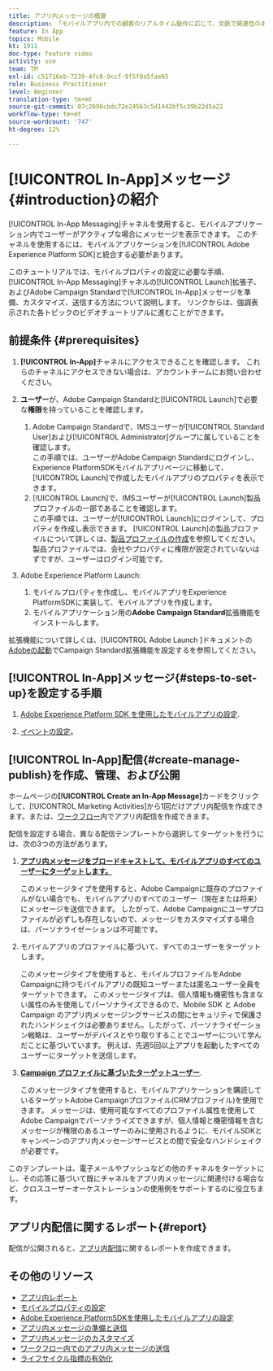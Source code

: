 ```yaml
---
title: アプリ内メッセージの概要
description: 「モバイルアプリ内での顧客のリアルタイム動作に応じて、文脈で関連性のあるアプリ内メッセージをユーザーに提示する方法を学びます。」
feature: In App
topics: Mobile
kt: 1911
doc-type: feature video
activity: use
team: TM
exl-id: c51716eb-7239-4fc0-9ccf-9f5f0a5fae65
role: Business Practitioner
level: Beginner
translation-type: tm+mt
source-git-commit: 07c2696cbdc72e24563c5d1442bf5c39b22d5a22
workflow-type: tm+mt
source-wordcount: '747'
ht-degree: 12%

---
```


# [!UICONTROL In-App]メッセージ{#introduction}の紹介

[!UICONTROL In-App Messaging]チャネルを使用すると、モバイルアプリケーション内でユーザーがアクティブな場合にメッセージを表示できます。 このチャネルを使用するには、モバイルアプリケーションを[!UICONTROL Adobe Experience Platform SDK]と統合する必要があります。

このチュートリアルでは、モバイルプロパティの設定に必要な手順、[!UICONTROL In-App Messaging]チャネルの[!UICONTROL Launch]拡張子、およびAdobe Campaign Standardで[!UICONTROL In-App]メッセージを準備、カスタマイズ、送信する方法について説明します。 リンクからは、強調表示された各トピックのビデオチュートリアルに進むことができます。

## 前提条件 {#prerequisites}

1. **[!UICONTROL In-App]**&#x200B;チャネルにアクセスできることを確認します。 これらのチャネルにアクセスできない場合は、アカウントチームにお問い合わせください。
1. **ユーザー**&#x200B;が、Adobe Campaign Standardと[!UICONTROL Launch]で必要な&#x200B;**権限**&#x200B;を持っていることを確認します。

   1. Adobe Campaign Standardで、IMSユーザーが[!UICONTROL Standard User]および[!UICONTROL Administrator]グループに属していることを確認します。\
      この手順では、ユーザーがAdobe Campaign Standardにログインし、Experience PlatformSDKモバイルアプリページに移動して、[!UICONTROL Launch]で作成したモバイルアプリのプロパティを表示できます。
   1. [!UICONTROL Launch]で、IMSユーザーが[!UICONTROL Launch]製品プロファイルの一部であることを確認します。\
      この手順では、ユーザーが[!UICONTROL Launch]にログインして、プロパティを作成し表示できます。 [!UICONTROL Launch]の製品プロファイルについて詳しくは、[製品プロファイルの作成](https://docs.adobelaunch.com/launch-reference/administration/user-permissions#3-create-your-product-profile)を参照してください。 製品プロファイルでは、会社やプロパティに権限が設定されていないはずですが、ユーザーはログイン可能です。

1. Adobe Experience Platform Launch:

   1. モバイルプロパティを作成し、モバイルアプリをExperience PlatformSDKに実装して、モバイルアプリを作成します。
   1. モバイルアプリケーション用の&#x200B;**Adobe Campaign Standard**&#x200B;拡張機能をインストールします。

拡張機能について詳しくは、[!UICONTROL Adobe Launch ]ドキュメントの[Adobeの起動](https://aep-sdks.gitbook.io/docs/using-mobile-extensions/adobe-campaign-standard)でCampaign Standard拡張機能を設定するを参照してください。

## [!UICONTROL In-App]メッセージ{#steps-to-set-up}を設定する手順

1. [Adobe Experience Platform SDK を使用したモバイルアプリの設定](/help/communication-channels/mobile/configure-mobile-apps-using-aep-sdk.md).

1. [イベントの設定](/help/communication-channels/mobile/in-app/configure-events.md)。

## [!UICONTROL In-App]配信{#create-manage-publish}を作成、管理、および公開

ホームページの&#x200B;**[!UICONTROL Create an In-App Message]**&#x200B;カードをクリックして、[!UICONTROL Marketing Activities]から1回だけアプリ内配信を作成できます。または、[ワークフロー](/help/communication-channels/mobile/in-app/in-app-activity.md)内でアプリ内配信を作成できます。

配信を設定する場合、異なる配信テンプレートから選択してターゲットを行うには、次の3つの方法があります。

1. [**アプリ内メッセージをブロードキャストして、モバイルアプリのすべてのユーザーにターゲットします。**](/help/communication-channels/mobile/in-app/broadcast-in-app-message.md) 

   このメッセージタイプを使用すると、Adobe Campaignに既存のプロファイルがない場合でも、モバイルアプリのすべてのユーザー（現在または将来）にメッセージを送信できます。 したがって、Adobe Campaignにユーザプロファイルが必ずしも存在しないので、メッセージをカスタマイズする場合は、パーソナライゼーションは不可能です。

1. モバイルアプリのプロファイルに基づいて、すべてのユーザーをターゲットします。

   このメッセージタイプを使用すると、モバイルプロファイルをAdobe Campaignに持つモバイルアプリの既知ユーザーまたは匿名ユーザー全員をターゲットできます。 このメッセージタイプは、個人情報も機密性も含まない属性のみを使用してパーソナライズできるので、Mobile SDK と Adobe Campaign のアプリ内メッセージングサービスの間にセキュリティで保護されたハンドシェイクは必要ありません。したがって、パーソナライゼーション戦略は、ユーザーがデバイスとやり取りすることでユーザーについて学んだことに基づいています。 例えば、先週5回以上アプリを起動したすべてのユーザーにターゲットを送信します。

1. [**Campaign プロファイルに基づいたターゲットユーザー**](/help/communication-channels/mobile/in-app/target-users-based-on-campaign-profile.md).

   このメッセージタイプを使用すると、モバイルアプリケーションを購読しているターゲットAdobe Campaignプロファイル(CRMプロファイル)を使用できます。 メッセージは、使用可能なすべてのプロファイル属性を使用してAdobe Campaignでパーソナライズできますが、個人情報と機密情報を含むメッセージが権限のあるユーザーのみに使用されるように、モバイルSDKとキャンペーンのアプリ内メッセージサービスとの間で安全なハンドシェイクが必要です。

このテンプレートは、電子メールやプッシュなどの他のチャネルをターゲットにし、その応答に基づいて既にチャネルをアプリ内メッセージに関連付ける場合など、クロスユーザーオーケストレーションの使用例をサポートするのに役立ちます。

## アプリ内配信に関するレポート{#report}

配信が公開されると、[アプリ内配信](/help/communication-channels/mobile/in-app/in-app-reporting.md)に関するレポートを作成できます。

## その他のリソース

* [アプリ内レポート](https://docs.adobe.com/content/help/en/campaign-standard/using/reporting/list-of-reports/in-app-report.html)
* [モバイルプロパティの設定](https://aep-sdks.gitbook.io/docs/getting-started/create-a-mobile-property)
* [Adobe Experience PlatformSDKを使用したモバイルアプリの設定](https://helpx.adobe.com/jp/campaign/kb/configuring-app-sdk.html)
* [アプリ内メッセージの準備と送信](https://docs.adobe.com/content/help/en/campaign-standard/using/communication-channels/in-app-messaging/preparing-and-sending-an-in-app-message.html)
* [アプリ内メッセージのカスタマイズ](https://docs.adobe.com/content/help/en/campaign-standard/using/communication-channels/in-app-messaging/customizing-an-in-app-message.html)
* [ワークフロー内でのアプリ内メッセージの送信](https://docs.adobe.com/content/help/en/campaign-standard/using/managing-processes-and-data/channel-activities/in-app-delivery.html)
* [ライフサイクル指標の有効化](https://aep-sdks.gitbook.io/docs/getting-started/initialize-the-sdk#enable-lifecycle-metrics)

